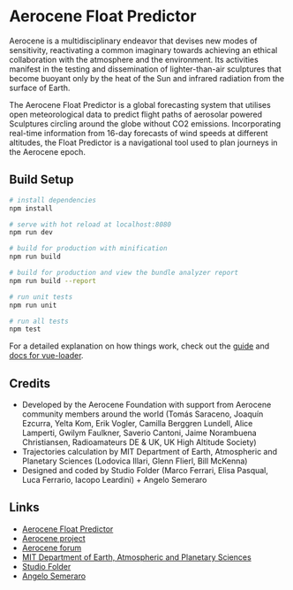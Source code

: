 # Aerocene Float Predictor

Aerocene is a multidisciplinary endeavor that devises new modes of sensitivity, reactivating a common imaginary towards achieving an ethical collaboration with the atmosphere and the environment. Its activities manifest in the testing and dissemination of lighter-than-air sculptures that become buoyant only by the heat of the Sun and infrared radiation from the surface of Earth. 

The Aerocene Float Predictor is a global forecasting system that utilises open meteorological data to predict flight paths of aerosolar powered Sculptures circling around the globe without CO2 emissions. Incorporating real-time information from 16-day forecasts of wind speeds at different altitudes, the Float Predictor is a navigational tool used to plan journeys in the Aerocene epoch.




## Build Setup

``` bash
# install dependencies
npm install

# serve with hot reload at localhost:8080
npm run dev

# build for production with minification
npm run build

# build for production and view the bundle analyzer report
npm run build --report

# run unit tests
npm run unit

# run all tests
npm test
```

For a detailed explanation on how things work, check out the [guide](http://vuejs-templates.github.io/webpack/) and [docs for vue-loader](http://vuejs.github.io/vue-loader).

## Credits
- Developed by the Aerocene Foundation with support from Aerocene community members around the world (Tomás Saraceno, Joaquín Ezcurra, Yelta Kom, Erik Vogler, Camilla Berggren Lundell, Alice Lamperti, Gwilym Faulkner, Saverio Cantoni, Jaime Norambuena Christiansen,  Radioamateurs DE & UK, UK High Altitude Society)
- Trajectories calculation by MIT Department of Earth, Atmospheric and Planetary Sciences (Lodovica Illari, Glenn Flierl, Bill McKenna)
- Designed and coded by Studio Folder (Marco Ferrari, Elisa Pasqual, Luca Ferrario, Iacopo Leardini) + Angelo Semeraro


## Links
- [Aerocene Float Predictor](https://floatpredictor.aerocene.org/)
- [Aerocene project](http://aerocene.org/)
- [Aerocene forum](https://forum.aerocene.org/)
- [MIT Department of Earth, Atmospheric and Planetary Sciences](https://eapsweb.mit.edu)
- [Studio Folder](http://www.studiofolder.it)
- [Angelo Semeraro](http://angelosemeraro.info)



